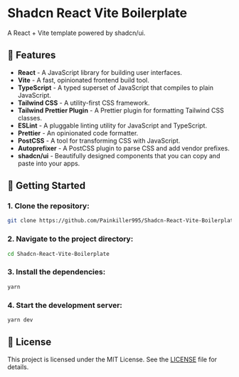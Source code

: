 # Shadcn React Vite Boilerplate

A React + Vite template powered by shadcn/ui.

## 🎉 Features

- **React** - A JavaScript library for building user interfaces.
- **Vite** - A fast, opinionated frontend build tool.
- **TypeScript** - A typed superset of JavaScript that compiles to plain JavaScript.
- **Tailwind CSS** - A utility-first CSS framework.
- **Tailwind Prettier Plugin** - A Prettier plugin for formatting Tailwind CSS classes.
- **ESLint** - A pluggable linting utility for JavaScript and TypeScript.
- **Prettier** - An opinionated code formatter.
- **PostCSS** - A tool for transforming CSS with JavaScript.
- **Autoprefixer** - A PostCSS plugin to parse CSS and add vendor prefixes.
- **shadcn/ui** - Beautifully designed components that you can copy and paste into your apps.

## 🚀 Getting Started

### 1. Clone the repository:

```bash
git clone https://github.com/Painkiller995/Shadcn-React-Vite-Boilerplate.git
```

### 2. Navigate to the project directory:

```bash
cd Shadcn-React-Vite-Boilerplate
```

### 3. Install the dependencies:

```bash
yarn
```

### 4. Start the development server:

```bash
yarn dev
```

## 📄 License

This project is licensed under the MIT License. See the [LICENSE](https://github.com/Painkiller995/Shadcn-React-Vite-Boilerplate/blob/main/LICENSE) file for details.
